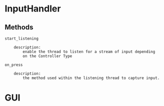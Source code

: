 # InputHandler

## Methods

```
start_listening

    description:
        enable the thread to listen for a stream of input depending
        on the Controller Type

on_press

    description:
        the method used within the listening thread to capture input.
```

# GUI
